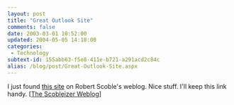 ```yaml
---
layout: post
title: "Great Outlook Site"
comments: false
date: 2003-03-01 10:52:00
updated: 2004-05-05 14:18:00
categories:
 - Technology
subtext-id: 155abb63-f5e8-411e-b721-a291acd2c84c
alias: /blog/post/Great-Outlook-Site.aspx
---
```



I just found [this site](http://www.slipstick.com/) on Robert Scoble's weblog. Nice stuff. I'll keep this link handy. [[The Scobleizer Weblog](http://radio.weblogs.com/0001011/)]
